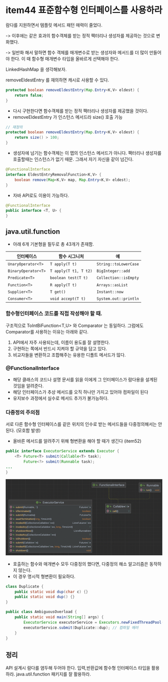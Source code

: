 # item44 표준함수형 인터페이스를 사용하라



람다를 지원하면서 템플릿 메서드 패턴 매력이 줄었다.

-> 이후에는 같은 효과의 함수객체를 받는 정적 팩터리나 생성자를 제공하는 것으로 변화했다.

-> 일반화 해서 말하면 함수 객체를 매개변수로 받는 생성자와 메서드를 더 많이 만들어야 한다.
     이 때 함수형 매개변수 타입을 올바르게 선택해야 한다.



LinkedHashMap 을 생각해보자.

removeEldestEntry 를 재의하면 캐시로 사용할 수 있다.

~~~java
protected boolean removeEldestEntry(Map.Entry<K,V> eldest) {
    return false;
}
~~~

- 다시 구현한다면 함수객체를 받는 정적 팩터리나 생성자를 제공했을 것이다.
- removeEldestEntry 가 인스턴스 메서드라 size() 호출 가능

~~~java
// 재정의
protected boolean removeEldestEntry(Map.Entry<K,V> eldest) {
    return size() > 100;
}
~~~

- 생성자에 넘기는 함수객체는 이 맵의 인스턴스 메서드가 아니다.
  팩터리나 생성자를 호출할때는 인스턴스가 없기 때문. 그래서 자기 자신을 같이 넘긴다.

~~~java
@FunctionalInterface
interface EldestEntryRemovalFunction<K,V> {
	boolean remove(Map<K,V> map, Map.Entry<K,V> eldest);
}
~~~

- 자바 API로도 이용이 가능하다.

~~~java
@FunctionalInterface
public interface <T, U> {
}
~~~



## java.util.function

- 아래 6개 기본형을 필두로 총 43개가 존재함.

| 인터페이스          | 함수 시그니처         | 예                    |
| ------------------- | --------------------- | --------------------- |
| `UnaryOperator<T>`  | `T apply(T t)`        | `String::toLowerCase` |
| `BinaryOperator<T>` | `T apply(T t1, T t2)` | `BigInteger::add`     |
| `Predicate<T>`      | `boolean test(T t)`   | `Collection::isEmpty` |
| `Function<T>`       | `R apply(T t)`        | `Arrays::asList`      |
| `Supplier<T>`       | `T get()`             | `Instant::now`        |
| `Consumer<T>`       | `void accept(T t)`    | `System.out::println` |



### 함수형인터페이스 코드를 직접 작성해야 할 때.

구조적으로 ToIntBiFunction<T,U> 와 Comparator<T> 는 동일하다.
그럼에도 Comparator를 사용하는 이유는 아래와 같다.

1. API에서 자주 사용되는데, 이름이 용도를 잘 설명한다.
2. 구현하는 쪽에서 반드시 지켜야 할 규약을 담고 있다.
3. 비교자들을 변환하고 조합해주는 유용한 디폴트 메서드가 많다.



### @FunctionalInterface

- 해당 클래스의 코드나 설명 문서를 읽을 이에게 그 인터페이스가 람다용을 설계된 것임을 알려준다.
- 해당 인터페이스가 추상 메서드를 오직 하나만 가지고 있어야 컴파일이 된다
- 유지보수 과정에서 실수로 메서드 추가가 불가능하다.



### 다중정의 주의점

서로 다른 함수형 인터페이스를 같은 위치의 인수로 받는 메서드들을 다중정의해서는 안된다. (모호함 발생)

- 올바른 메서드를 알려주기 위해 형변환을 해야 할 때가 생긴다 (item52)

~~~java
public interface ExecutorService extends Executor {
    <T> Future<T> submit(Callable<T> task);
        Future<?> submit(Runnable task);
...
}
~~~

![스크린샷 2023-10-29 오전 1.40.28](../../img/item44-01.png)

- 호출하는 함수와 매개변수 모두 다중정의 했다면, 다중정의 해소 알고리즘은 동작하지 않는다.
- 이 경우 명시적 형변환이 필요하다.

~~~java
class Duplicate {
    public static void dup(char c) {}
    public static void dup() {}
}
~~~

~~~java
public class AmbiguousOverload {
    public static void main(String[] args) {
        ExecutorService executorService = Executors.newFixedThreadPool(1);
        executorService.submit(Duplicate::dup); // 컴파일 에러
    }
}
~~~



## 정리

API 설계시 람다를 염두해 두어야 한다.
입력,반환값에 함수형 인터페이스 타입을 활용하라.
java.util.function 패키지를 잘 활용하라.











